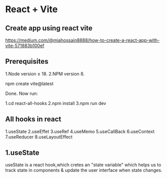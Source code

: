 # React + Vite

Create app using react vite
-----------------------------------------------------------------------------------------------------------
https://medium.com/@miahossain8888/how-to-create-a-react-app-with-vite-571883b100ef

Prerequisites
-----------------------------------------------------------------------------------------------------------
1.Node version ≥ 18.
2.NPM version 8.

npm create vite@latest

Done. Now run:

  1.cd react-all-hooks
  2.npm install
  3.npm run dev

All hooks in react
-----------------------------------------------------------------------------------------------------------
1.useState
2.useEffet
3.useRef
4.useMemo
5.useCallBack
6.useContext
7.useReducer
8.useLayoutEffect

1.useState
-----------------------------------------------------------------------------------------------------------
useState is a react hook,which cretes an "state variable" which helps us to track state in components & update the user interface when state changes.


